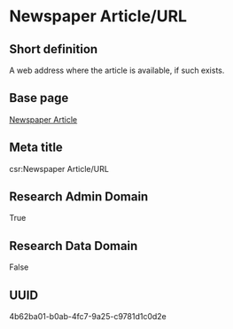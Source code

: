 # Newspaper Article/URL
## Short definition
A web address where the article is available, if such exists.
## Base page
[Newspaper Article](../../Objects/Newspaper%20Article.md)
## Meta title
csr:Newspaper Article/URL
## Research Admin Domain
True
## Research Data Domain
False
## UUID
4b62ba01-b0ab-4fc7-9a25-c9781d1c0d2e
